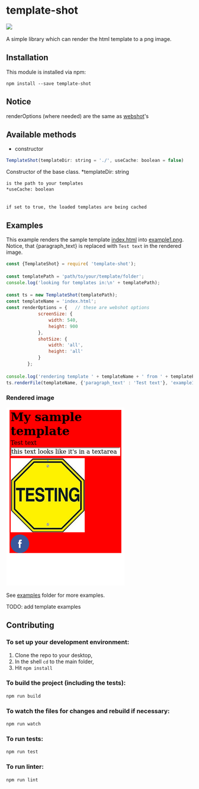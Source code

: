 # template-shot
![](https://travis-ci.org/qiwi/template-shot.svg?branch=master)


A simple library which can render the html template to a png image.

## Installation

This module is installed via npm:

```
npm install --save template-shot
```

## Notice
renderOptions (where needed) are the same as [webshot](https://www.npmjs.com/package/webshot)'s

## Available methods
* constructor
```javascript 
TemplateShot(templateDir: string = './', useCache: boolean = false)
```
Constructor of the base class.
    *templateDir: string


    is the path to your templates
    *useCache: boolean


    if set to true, the loaded templates are being cached


## Examples

This example renders the sample template [index.html](examples/templates/index.html) into [example1.png](examples/example1.png). Notice, that {paragraph_text} is replaced with `Test text` in the rendered image.
```javascript
const {TemplateShot} = require( 'template-shot');

const templatePath = 'path/to/your/template/folder';
console.log('looking for templates in:\n' + templatePath);

const ts = new TemplateShot(templatePath);
const templateName = 'index.html';
const renderOptions = {   // these are webshot options
            screenSize: {
                width: 540,
                height: 900
            },
            shotSize: {
                width: 'all',
                height: 'all'
            }
        };

console.log('rendering template ' + templateName + ' from ' + templatePath + ' to example1.png');
ts.renderFile(templateName, {'paragraph_text' : 'Test text'}, 'example1.png', renderOptions);
```
### Rendered image
![rendered image](examples/example1.png)

See [examples](examples) folder for more examples.

TODO: add template examples

## Contributing

### To set up your development environment:

1. Clone the repo to your desktop,
2. In the shell `cd` to the main folder,
3. Hit `npm install`

### To build the project (including the tests):
    npm run build
### To watch the files for changes and rebuild if necessary:
    npm run watch
### To run tests:
    npm run test
### To run linter:
    npm run lint